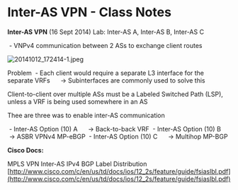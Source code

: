 # Inter-AS VPN - Class Notes

**Inter-AS VPN** (16 Sept 2014)
Lab: Inter-AS A, Inter-AS B, Inter-AS C

 - VNPv4 communication between 2 ASs to exchange client routes

![20141012_172414-1.jpeg](image/20141012_172414-1.jpeg)

Problem
 - Each client would require a separate L3 interface for the separate VRFs
     -> Subinterfaces are commonly used to solve this

Client-to-client over multiple ASs must be a Labeled Switched Path (LSP), unless a VRF is being used somewhere in an AS

Thee are three was to enable inter-AS communication

 - Inter-AS Option (10) A
     -> Back-to-back VRF
 - Inter-AS Option (10) B
     -> ASBR VPNv4 MP-eBGP
 - Inter-AS Option (10) C
     -> Multihop MP-BGP

**Cisco Docs:**

MPLS VPN Inter-AS IPv4 BGP Label Distribution
[http://www.cisco.com/c/en/us/td/docs/ios/12_2s/feature/guide/fsiaslbl.pdf](http://www.cisco.com/c/en/us/td/docs/ios/12_2s/feature/guide/fsiaslbl.pdf)
